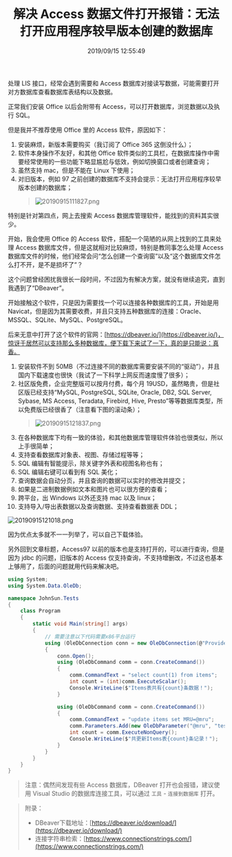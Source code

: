 ﻿---
title: "解决 Access 数据文件打开报错：无法打开应用程序较早版本创建的数据库"
date: "2019/09/15 12:55:49"
updated: "2020/02/11 13:26:38"
permalink: "resolve-access-data-file-opening-error-unable-to-open-database-created-by-earlier-version-of-the-application"
tags:
 - DBeaver
categories:
 - [开发, 数据库]
---

处理 LIS 接口，经常会遇到需要和 Access 数据库对接读写数据，可能需要打开对方数据库查看数据库表结构以及数据。

正常我们安装 Office 以后会附带有 Access，可以打开数据库，浏览数据以及执行 SQL。

但是我并不推荐使用 Office 里的 Access 软件，原因如下：

1. 安装麻烦，新版本需要购买（我订阅了 Office 365 这倒没什么）；
2. 软件本身操作不友好，和其他 Office 软件类似的工具栏，在数据库操作中需要经常使用的一些功能下略显尴尬与低效，例如切换窗口或者创建查询；
3. 虽然支持 mac，但是不能在 Linux 下使用；
4. 对旧版本，例如 97 之前创建的数据库不支持会提示：无法打开应用程序较早版本创建的数据库；
   > ![20190915111827.png](https://hd2y.oss-cn-beijing.aliyuncs.com/20190915111827_1568523773853.png)

特别是针对第四点，网上去搜索 Access 数据库管理软件，能找到的资料其实很少。

开始，我会使用 Office 的 Access 软件，搭配一个简陋的从网上找到的工具来处理 Access 数据库文件，但是这就相对比较麻烦，特别是教同事怎么处理 Access 数据库文件的时候，他们经常会问“怎么创建一个查询窗”以及“这个数据库文件怎么打不开，是不是损坏了”？

这个问题曾经困扰我很长一段时间，不过因为有解决方案，就没有继续追究，直到我遇到了“DBeaver”。

开始接触这个软件，只是因为需要找一个可以连接各种数据库的工具，开始是用 Navicat，但是因为其需要收费，并且只支持五种数据库的连接：Oracle、MSSQL、SQLite、MySQL、PostgreSQL。

后来无意中打开了这个软件的官网：[https://dbeaver.io/](https://dbeaver.io/)，惊讶于居然可以支持那么多种数据库，便下载下来试了一下，真的是只能说：真香。

1. 安装软件不到 50MB（不过连接不同的数据库需要安装不同的“驱动”），并且国内下载速度也很快（我试了一下科学上网反而速度慢了很多）；
2. 社区版免费，企业完整版可以按月付费，每个月 19USD，虽然略贵，但是社区版已经支持“MySQL, PostgreSQL, SQLite, Oracle, DB2, SQL Server, Sybase, MS Access, Teradata, Firebird, Hive, Presto”等等数据库类型，所以免费版已经很香了（注意看下图的滚动条）；
   > ![20190915121837.png](https://hd2y.oss-cn-beijing.aliyuncs.com/20190915121837_1568523644651.png)
3. 在各种数据库下均有一致的体验，和其他数据库管理软件体验也很类似，所以上手很简单；
4. 支持查看数据库对象表、视图、存储过程等等；
5. SQL 编辑有智能提示，除关键字外表和视图名称也有；
6. SQL 编辑右键可以看到有 SQL 美化；
7. 查询数据会自动分页，并且查询的数据可以实时的修改并提交；
8. 如果是二进制数据例如文本和图片也可以很方便的查看；
9. 跨平台，出 Windows 以外还支持 mac 以及 linux；
10. 支持导入/导出表数据以及查询数据、支持查看数据表 DDL；

![20190915121018.png](https://hd2y.oss-cn-beijing.aliyuncs.com/20190915121018_1568523760385.png?x-oss-process=image/auto-orient,1/resize,p_50/quality,q_50)

因为优点太多就不一一列举了，可以自己下载体验。

另外回到文章标题，Access97 以前的版本也是支持打开的，可以进行查询，但是因为 jdbc 的问题，旧版本的 Access 仅支持查询，不支持增删改，不过这也基本上够用了，后面的问题就用代码来解决吧。

```csharp
using System;
using System.Data.OleDb;

namespace JohnSun.Tests
{
    class Program
    {
        static void Main(string[] args)
        {
            // 需要注意以下代码需要x86平台运行
            using (OleDbConnection conn = new OleDbConnection(@"Provider=Microsoft.Jet.OLEDB.4.0;Data Source=C:\Users\hd2y\Downloads\Data .mdb;"))
            {
                conn.Open();
                using (OleDbCommand comm = conn.CreateCommand())
                {
                    comm.CommandText = "select count(1) from items";
                    int count = (int)comm.ExecuteScalar();
                    Console.WriteLine($"Items表共有{count}条数据！");
                }

                using (OleDbCommand comm = conn.CreateCommand())
                {
                    comm.CommandText = "update items set MRU=@mru";
                    comm.Parameters.Add(new OleDbParameter("@mru", "test"));
                    int count = comm.ExecuteNonQuery();
                    Console.WriteLine($"共更新Items表{count}条记录！");
                }
            }
        }
    }
}
```

> 注意：偶然间发现有些 Access 数据库，DBeaver 打开也会报错，建议使用 Visual Studio 的数据库连接工具，可以通过 `工具` - `连接到数据库` 打开。

> 附录：
> + DBeaver下载地址：[https://dbeaver.io/download/](https://dbeaver.io/download/)
> + 连接字符串检索：[https://www.connectionstrings.com/](https://www.connectionstrings.com/)
